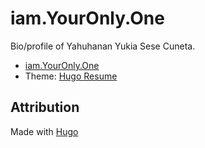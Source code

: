 # iam.YourOnly.One

Bio/profile of Yahuhanan Yukia Sese Cuneta.

- [iam.YourOnly.One](https://iam.youronly.one)
- Theme: [Hugo Resume](https://github.com/eddiewebb/hugo-resume)

## Attribution

Made with [Hugo](https://gohugo.io)
